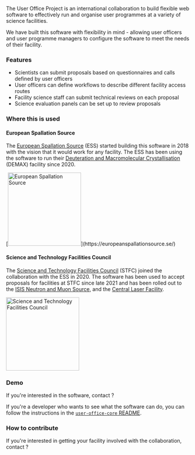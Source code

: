 The User Office Project is an international collaboration to build flexible web software to
effectively run and organise user programmes at a variety of science facilities.

We have built this software with flexibility in mind - allowing user officers and user
programme managers to configure the software to meet the needs of their facility.

### Features

- Scientists can submit proposals based on questionnaires and calls defined by user officers
- User officers can define workflows to describe different facility access routes
- Facility science staff can submit technical reviews on each proposal
- Science evaluation panels can be set up to review proposals 

### Where this is used

#### European Spallation Source

The [European Spallation Source] (ESS) started building this software in 2018 with the vision that it would
work for any facility. The ESS has been using the software to run their [Deuteration and Macromolecular
Crystallisation] (DEMAX) facility since 2020.

<picture>
  <source alt="European Spallation Source" media="(prefers-color-scheme: dark)" srcset="https://user-images.githubusercontent.com/58165815/194562147-f394e807-7e35-48ae-9c88-7b9f7022d648.png" width=200>
  [<img alt="European Spallation Source" src="https://user-images.githubusercontent.com/58165815/194561754-ae26bf97-dfad-4c27-8ea6-e6727b564679.png" width=200>](https://europeanspallationsource.se/)
</picture>


#### Science and Technology Facilities Council

The [Science and Technology Facilities Council] (STFC) joined the collaboration with the ESS in 2020.
The software has been used to accept proposals for facilities at STFC since late 2021 and has been
rolled out to the [ISIS Neutron and Muon Source], and the [Central Laser Facility].

[<img alt="Science and Technology Facilities Council" src="https://upload.wikimedia.org/wikipedia/en/thumb/4/40/Science_and_Technology_Facilities_Council_logo.svg/1920px-Science_and_Technology_Facilities_Council_logo.svg.png" width=200>](https://www.ukri.org/councils/stfc/)

### Demo

If you're interested in the software, contact ?

If you're a developer who wants to see what the software can do, you can follow the instructions in
the [`user-office-core` README](https://github.com/UserOfficeProject/user-office-core).

### How to contribute

If you're interested in getting your facility involved with the collaboration, contact ?

[Deuteration and Macromolecular Crystallisation]: https://europeanspallationsource.se/science-support-systems/demax
[European Spallation Source]: https://europeanspallationsource.se/
[Science and Technology Facilities Council]: https://www.ukri.org/councils/stfc/
[ISIS Neutron and Muon Source]: https://www.isis.stfc.ac.uk/Pages/home.aspx
[Central Laser Facility]: https://www.clf.stfc.ac.uk/Pages/About-the-Central-Laser-Facility.aspx
